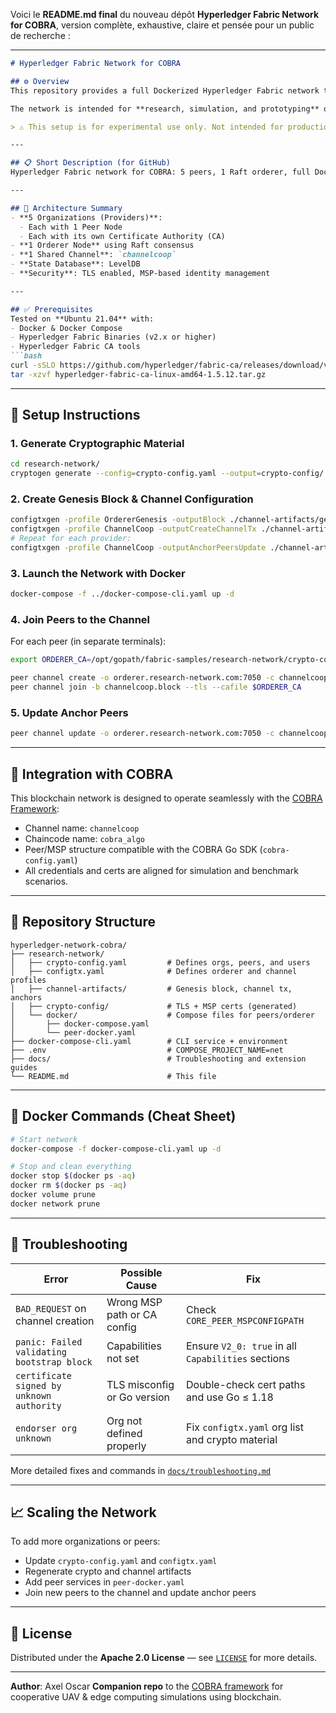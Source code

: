 Voici le **README.md final** du nouveau dépôt **Hyperledger Fabric Network for COBRA**, version complète, exhaustive, claire et pensée pour un public de recherche :

---

````markdown
# Hyperledger Fabric Network for COBRA

## ⚙️ Overview
This repository provides a full Dockerized Hyperledger Fabric network tailored for integration with the **COBRA framework**. It sets up a **permissioned blockchain** using **Raft consensus**, with **5 organizations** (providers), each hosting a peer, and a single shared channel.

The network is intended for **research, simulation, and prototyping** of cooperative task offloading in UAV/Edge Computing environments, aligned with 6G and NTN (Non-Terrestrial Networks) paradigms. It supports identity management via **Certificate Authorities (CAs)**, and uses **LevelDB** for state persistence.

> ⚠️ This setup is for experimental use only. Not intended for production deployment.

---

## 📋 Short Description (for GitHub)
Hyperledger Fabric network for COBRA: 5 peers, 1 Raft orderer, full Docker setup, cryptographic tools, channel configuration, and CLI interaction. Designed for cooperative UAV/Edge offloading in 6G simulations.

---

## 🧱 Architecture Summary
- **5 Organizations (Providers)**:
  - Each with 1 Peer Node
  - Each with its own Certificate Authority (CA)
- **1 Orderer Node** using Raft consensus
- **1 Shared Channel**: `channelcoop`
- **State Database**: LevelDB
- **Security**: TLS enabled, MSP-based identity management

---

## ✅ Prerequisites
Tested on **Ubuntu 21.04** with:
- Docker & Docker Compose
- Hyperledger Fabric Binaries (v2.x or higher)
- Hyperledger Fabric CA tools
```bash
curl -sSLO https://github.com/hyperledger/fabric-ca/releases/download/v1.5.12/hyperledger-fabric-ca-linux-amd64-1.5.12.tar.gz
tar -xzvf hyperledger-fabric-ca-linux-amd64-1.5.12.tar.gz
````

---

## 🧰 Setup Instructions

### 1. Generate Cryptographic Material

```bash
cd research-network/
cryptogen generate --config=crypto-config.yaml --output=crypto-config/
```

### 2. Create Genesis Block & Channel Configuration

```bash
configtxgen -profile OrdererGenesis -outputBlock ./channel-artifacts/genesis.block -channelID channelorderer
configtxgen -profile ChannelCoop -outputCreateChannelTx ./channel-artifacts/channel.tx -channelID channelcoop
# Repeat for each provider:
configtxgen -profile ChannelCoop -outputAnchorPeersUpdate ./channel-artifacts/Provider1Anchor.tx -channelID channelcoop -asOrg Provider1MSP
```

### 3. Launch the Network with Docker

```bash
docker-compose -f ../docker-compose-cli.yaml up -d
```

### 4. Join Peers to the Channel

For each peer (in separate terminals):

```bash
export ORDERER_CA=/opt/gopath/fabric-samples/research-network/crypto-config/ordererOrganizations/research-network.com/orderers/orderer.research-network.com/msp/tlscacerts/tlsca.research-network.com-cert.pem

peer channel create -o orderer.research-network.com:7050 -c channelcoop -f ./channel-artifacts/channel.tx --tls --cafile $ORDERER_CA
peer channel join -b channelcoop.block --tls --cafile $ORDERER_CA
```

### 5. Update Anchor Peers

```bash
peer channel update -o orderer.research-network.com:7050 -c channelcoop -f ./channel-artifacts/Provider1Anchor.tx --tls --cafile $ORDERER_CA
```

---

## 🧩 Integration with COBRA

This blockchain network is designed to operate seamlessly with the [COBRA Framework](https://github.com/AxelOscar/Cobra-Framework):

* Channel name: `channelcoop`
* Chaincode name: `cobra_algo`
* Peer/MSP structure compatible with the COBRA Go SDK (`cobra-config.yaml`)
* All credentials and certs are aligned for simulation and benchmark scenarios.

---

## 📁 Repository Structure

```
hyperledger-network-cobra/
├── research-network/
│   ├── crypto-config.yaml         # Defines orgs, peers, and users
│   ├── configtx.yaml              # Defines orderer and channel profiles
│   ├── channel-artifacts/         # Genesis block, channel tx, anchors
│   ├── crypto-config/             # TLS + MSP certs (generated)
│   └── docker/                    # Compose files for peers/orderer
│       ├── docker-compose.yaml
│       └── peer-docker.yaml
├── docker-compose-cli.yaml        # CLI service + environment
├── .env                           # COMPOSE_PROJECT_NAME=net
├── docs/                          # Troubleshooting and extension guides
└── README.md                      # This file
```

---

## 🐳 Docker Commands (Cheat Sheet)

```bash
# Start network
docker-compose -f docker-compose-cli.yaml up -d

# Stop and clean everything
docker stop $(docker ps -aq)
docker rm $(docker ps -aq)
docker volume prune
docker network prune
```

---

## 🧪 Troubleshooting

| Error                                      | Possible Cause              | Fix                                                |
| ------------------------------------------ | --------------------------- | -------------------------------------------------- |
| `BAD_REQUEST` on channel creation          | Wrong MSP path or CA config | Check `CORE_PEER_MSPCONFIGPATH`                    |
| `panic: Failed validating bootstrap block` | Capabilities not set        | Ensure `V2_0: true` in all `Capabilities` sections |
| `certificate signed by unknown authority`  | TLS misconfig or Go version | Double-check cert paths and use Go ≤ 1.18          |
| `endorser org unknown`                     | Org not defined properly    | Fix `configtx.yaml` org list and crypto material   |

More detailed fixes and commands in [`docs/troubleshooting.md`](./docs/troubleshooting.md)

---

## 📈 Scaling the Network

To add more organizations or peers:

* Update `crypto-config.yaml` and `configtx.yaml`
* Regenerate crypto and channel artifacts
* Add peer services in `peer-docker.yaml`
* Join new peers to the channel and update anchor peers

---

## 🧾 License

Distributed under the **Apache 2.0 License** — see [`LICENSE`](./LICENSE) for more details.

---

**Author**: Axel Oscar
**Companion repo** to the [COBRA framework](https://github.com/AxelOscar/Cobra-Framework) for cooperative UAV & edge computing simulations using blockchain.


